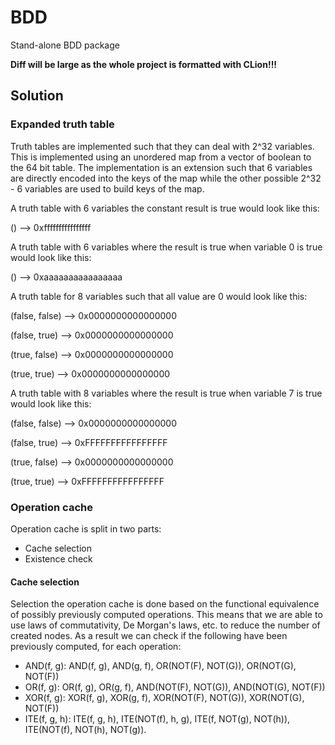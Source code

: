 # BDD
 Stand-alone BDD package

**Diff will be large as the whole project is formatted with CLion!!!**

## Solution

### Expanded truth table

Truth tables are implemented such that they can deal with 2^32 variables. This is implemented using an unordered map
from a vector of boolean to the 64 bit table. The implementation is an extension such that 6 variables are directly
encoded into the keys of the map while the other possible 2^32 - 6 variables are used to build keys of the map.

A truth table with 6 variables the constant result is true would look like this:

() --> 0xffffffffffffffff

A truth table with 6 variables where the result is true when variable 0 is true would look like this:

() --> 0xaaaaaaaaaaaaaaaa

A truth table for 8 variables such that all value are 0 would look like this:

(false, false)  --> 0x0000000000000000

(false, true)  --> 0x0000000000000000

(true, false) --> 0x0000000000000000

(true, true) --> 0x0000000000000000

A truth table with 8 variables where the result is true when variable 7 is true would look like this:

(false, false)  --> 0x0000000000000000

(false, true)  --> 0xFFFFFFFFFFFFFFFF

(true, false) --> 0x0000000000000000

(true, true) --> 0xFFFFFFFFFFFFFFFF

### Operation cache

Operation cache is split in two parts:

- Cache selection
- Existence check

#### Cache selection

Selection the operation cache is done based on the functional equivalence of possibly previously computed operations.
This means that we are able to use laws of commutativity, De Morgan's laws, etc. to reduce the number of created nodes.
As a result we can check if the following have been previously computed, for each operation:

- AND(f, g): AND(f, g), AND(g, f), OR(NOT(F), NOT(G)), OR(NOT(G), NOT(F))
- OR(f, g): OR(f, g), OR(g, f), AND(NOT(F), NOT(G)), AND(NOT(G), NOT(F))
- XOR(f, g): XOR(f, g), XOR(g, f), XOR(NOT(F), NOT(G)), XOR(NOT(G), NOT(F))
- ITE(f, g, h): ITE(f, g, h), ITE(NOT(f), h, g), ITE(f, NOT(g), NOT(h)), ITE(NOT(f), NOT(h), NOT(g)).


